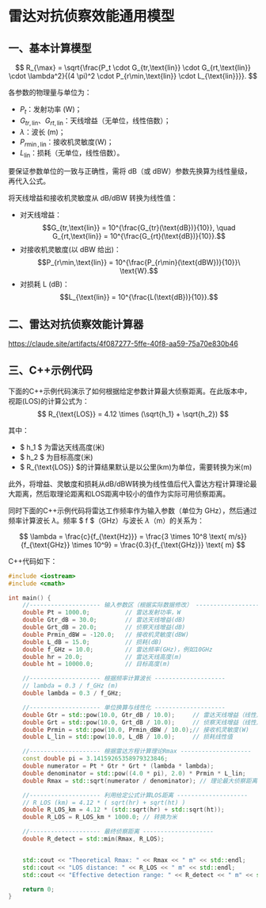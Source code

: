 

# 雷达对抗侦察效能通用模型

## 一、基本计算模型

$$
   R_{\max} = \sqrt{\frac{P_t \cdot G_{tr,\text{lin}} \cdot G_{rt,\text{lin}} \cdot \lambda^2}{(4 \pi)^2 \cdot P_{r\min,\text{lin}} \cdot L_{\text{lin}}}}.
$$

各参数的物理量与单位为：

- $P_t$：发射功率 (W)；
- $G_{tr,\text{lin}}$、$G_{rt,\text{lin}}$：天线增益（无单位，线性倍数）；
- $\lambda$：波长 (m)；
- $P_{r\min,\text{lin}}$：接收机灵敏度(W)；
- $L_{\text{lin}}$：损耗（无单位，线性倍数）。


要保证参数单位的一致与正确性，需将 dB（或 dBW）参数先换算为线性量级，再代入公式。

将天线增益和接收机灵敏度从 dB/dBW 转换为线性值：  
   - 对天线增益：  
     $$G_{tr,\text{lin}} = 10^{\frac{G_{tr}(\text{dB})}{10}}, \quad G_{rt,\text{lin}} = 10^{\frac{G_{rt}(\text{dB})}{10}}.$$  
   - 对接收机灵敏度(以 dBW 给出)：  
     $$P_{r\min,\text{lin}} = 10^{\frac{P_{r\min}(\text{dBW})}{10}}\ \text{W}.$$
   - 对损耗 L (dB)：  
     $$L_{\text{lin}} = 10^{\frac{L(\text{dB})}{10}}.$$

## 二、雷达对抗侦察效能计算器

https://claude.site/artifacts/4f087277-5ffe-40f8-aa59-75a70e830b46

## 三、C++示例代码

下面的C++示例代码演示了如何根据给定参数计算最大侦察距离。在此版本中，视距(LOS)的计算公式为：
$$
R_{\text{LOS}} = 4.12 \times (\sqrt{h_1} + \sqrt{h_2})
$$

其中：  
- $ h_1 $ 为雷达天线高度(米)  
- $ h_2 $ 为目标高度(米)  
- $ R_{\text{LOS}} $的计算结果默认是以公里(km)为单位，需要转换为米(m)

此外，将增益、灵敏度和损耗从dB/dBW转换为线性值后代入雷达方程计算理论最大距离，然后取理论距离和LOS距离中较小的值作为实际可用侦察距离。

同时下面的C++示例代码将雷达工作频率作为输入参数（单位为 GHz），然后通过频率计算波长 $\lambda$。频率 $ f $（GHz）与波长 $\lambda$（m）的关系为：

$$
\lambda = \frac{c}{f_{\text{Hz}}} = \frac{3 \times 10^8 \text{ m/s}}{f_{\text{GHz}} \times 10^9} = \frac{0.3}{f_{\text{GHz}}} \text{ m}
$$

C++代码如下：

```cpp
#include <iostream>
#include <cmath>

int main() {
    //-------------------- 输入参数区（根据实际数据修改） --------------------
    double Pt = 1000.0;          // 雷达发射功率，W
    double Gtr_dB = 30.0;        // 雷达天线增益(dB)
    double Grt_dB = 20.0;        // 侦察天线增益(dB)
    double Prmin_dBW = -120.0;   // 接收机灵敏度(dBW)
    double L_dB = 15.0;          // 损耗(dB)
    double f_GHz = 10.0;         // 雷达频率(GHz)，例如10GHz
    double hr = 20.0;            // 雷达天线高度(m)
    double ht = 10000.0;         // 目标高度(m)

    //-------------------- 根据频率计算波长 --------------------
    // lambda = 0.3 / f_GHz (m)
    double lambda = 0.3 / f_GHz;

    //-------------------- 单位换算与线性化 --------------------
    double Gtr = std::pow(10.0, Gtr_dB / 10.0);     // 雷达天线增益（线性）
    double Grt = std::pow(10.0, Grt_dB / 10.0);     // 侦察天线增益（线性）
    double Prmin = std::pow(10.0, Prmin_dBW / 10.0);// 接收机灵敏度(W)
    double L_lin = std::pow(10.0, L_dB / 10.0);     // 损耗线性值

    //-------------------- 根据雷达方程计算理论Rmax --------------------
    const double pi = 3.14159265358979323846;
    double numerator = Pt * Gtr * Grt * (lambda * lambda);
    double denominator = std::pow((4.0 * pi), 2.0) * Prmin * L_lin;
    double Rmax = std::sqrt(numerator / denominator); // 理论最大侦察距离(m)

    //-------------------- 利用给定公式计算LOS距离 --------------------
    // R_LOS (km) = 4.12 * ( sqrt(hr) + sqrt(ht) )
    double R_LOS_km = 4.12 * (std::sqrt(hr) + std::sqrt(ht));
    double R_LOS = R_LOS_km * 1000.0; // 转换为米

    //-------------------- 最终侦察距离 --------------------
    double R_detect = std::min(Rmax, R_LOS);


    std::cout << "Theoretical Rmax: " << Rmax << " m" << std::endl;
    std::cout << "LOS distance: " << R_LOS << " m" << std::endl;
    std::cout << "Effective detection range: " << R_detect << " m" << std::endl;

    return 0;
}
```




